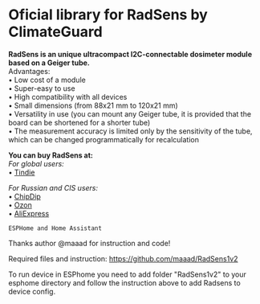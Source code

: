 Oficial library for RadSens by ClimateGuard
===========================================

<b> RadSens is an unique ultracompact I2C-connectable dosimeter module based on a Geiger tube.  </b>  
Advantages:  
• Low cost of a module  
• Super-easy to use  
• High compatibility with all devices  
• Small dimensions (from 88x21 mm to 120x21 mm)  
• Versatility in use (you can mount any Geiger tube, it is provided that the board can be shortened for a shorter tube)  
• The measurement accuracy is limited only by the sensitivity of the tube, which can be changed programmatically for recalculation  
  
  
<b>You can buy RadSens at:  </b>   
<i> For global users: </i>  
• <a href=https://www.tindie.com/stores/climateguard/>Tindie</a>

<i> For Russian and CIS users: </i>   
• <a href=https://www.chipdip.ru/manufacturer/climateguard/>ChipDip</a>  
• <a href=https://www.ozon.ru/category/elektronnye-moduli-31565/climateguard-87301095//>Ozon</a>  
• <a href=https://aliexpress.ru/item/1005001643600387.html/>AliExpress</a>  
    
    
	
	
	ESPHome and Home Assistant
Thanks author @maaad for instruction and code!

Required files and instruction:  https://github.com/maaad/RadSens1v2 

To run device in ESPhome you need to add folder "RadSens1v2" to your esphome directory and follow the instruction above to add Radsens to device config.
